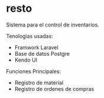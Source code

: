 resto
=====

Sistema para el control de inventarios. 

Tenologias usadas:
- Framwork Laravel
- Base de datos Postgre
- Kendo UI

Funciones Principales:
- Registro de material
- Registro de ordenes de compras

